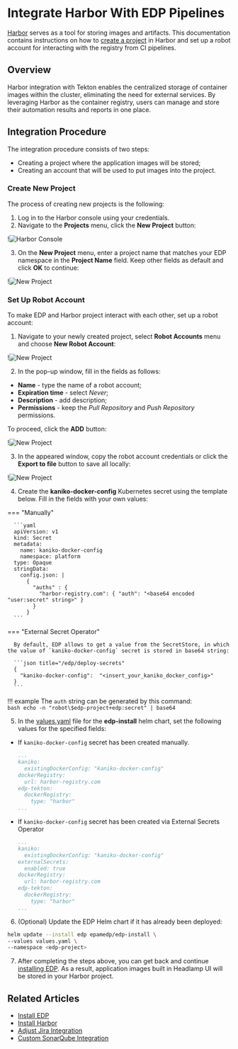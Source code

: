 # Integrate Harbor With EDP Pipelines

[Harbor](https://goharbor.io/docs/2.8.0/) serves as a tool for storing images and artifacts.
This documentation contains instructions on how to [create a project](https://goharbor.io/docs/2.0.0/working-with-projects/create-projects/) in Harbor and set up a robot account for interacting with the registry from CI pipelines.

## Overview

Harbor integration with Tekton enables the centralized storage of container images within the cluster,
eliminating the need for external services. By leveraging Harbor as the container registry, users can manage
and store their automation results and reports in one place.

## Integration Procedure

The integration procedure consists of two steps:<br>

* Creating a project where the application images will be stored;
* Creating an account that will be used to put images into the project.

### Create New Project

The process of creating new projects is the following:

1. Log in to the Harbor console using your credentials.
2. Navigate to the **Projects** menu, click the **New Project** button:

  !![Harbor Console](../assets/operator-guide/harbor-console-projects.png "Projects menu")

3. On the **New Project** menu, enter a project name that matches your EDP namespace in the **Project Name** field. Keep other fields as default and click **OK** to continue:

  !![New Project](../assets/operator-guide/harbor-new-project.png "New Project menu")

### Set Up Robot Account

To make EDP and Harbor project interact with each other, set up a robot account:

1. Navigate to your newly created project, select **Robot Accounts** menu and choose **New Robot Account**:

  !![New Project](../assets/operator-guide/harbor-robot-accounts-menu.png "Create Robot Account menu")

2. In the pop-up window, fill in the fields as follows:

  * **Name** - type the name of a robot account;
  * **Expiration time** - select _Never_;
  * **Description** - add description;
  * **Permissions** - keep the _Pull Repository_ and _Push Repository_ permissions.

  To proceed, click the **ADD** button:

  !![New Project](../assets/operator-guide/harbor-create-robot-account.png "Robot Accounts menu")

3. In the appeared window, copy the robot account credentials or click the **Export to file** button to save all locally:

  !![New Project](../assets/operator-guide/harbor-new-credentials-of-robot-account.png "New credentials for Robot Account")

4. Create the **kaniko-docker-config** Kubernetes secret using the template below. Fill in the fields with your own values:

  === "Manually"

      ```yaml
      apiVersion: v1
      kind: Secret
      metadata:
        name: kaniko-docker-config
        namespace: platform
      type: Opaque
      stringData:
        config.json: |
          {
            "auths" : {
              "harbor-registry.com": { "auth": "<base64 encoded "user:secret" string>" }
            }
          }
      ```

  === "External Secret Operator"

      By default, EDP allows to get a value from the SecretStore, in which the value of `kaniko-docker-config` secret is stored in base64 string:

      ```json title="/edp/deploy-secrets"
      {
        "kaniko-docker-config":  "<insert_your_kaniko_docker_config>"
      }
      ```

  !!! example
      The `auth` string can be generated by this command:<br>
      ```bash
      echo -n "robot\$edp-project+edp:secret" | base64
      ```

5. In the [values.yaml](https://github.com/epam/edp-install/blob/master/deploy-templates/values.yaml) file for the **edp-install** helm chart, set the following values for the specified fields:

  * If `kaniko-docker-config` secret has been created manually.

    ```yaml title="values.yaml"
    ...
    kaniko:
      existingDockerConfig: "kaniko-docker-config"
    dockerRegistry:
      url: harbor-registry.com
    edp-tekton:
      dockerRegistry:
        type: "harbor"
    ...
    ```

  * If `kaniko-docker-config` secret has been created via External Secrets Operator

    ```yaml title="values.yaml"
    ...
    kaniko:
      existingDockerConfig: "kaniko-docker-config"
    externalSecrets:
      enabled: true
    dockerRegistry:
      url: harbor-registry.com
    edp-tekton:
      dockerRegistry:
        type: "harbor"
    ...
    ```

6. (Optional) Update the EDP Helm chart if it has already been deployed:

  ```bash
  helm update --install edp epamedp/edp-install \
  --values values.yaml \
  --namespace <edp-project>
  ```

7. After completing the steps above, you can get back and continue [installing EDP](../operator-guide/install-edp.md).
  As a result, application images built in Headlamp UI will be stored in your Harbor project.

## Related Articles

* [Install EDP](install-edp.md)
* [Install Harbor](install-harbor.md)
* [Adjust Jira Integration](jira-integration.md)
* [Custom SonarQube Integration](sonarqube.md)
